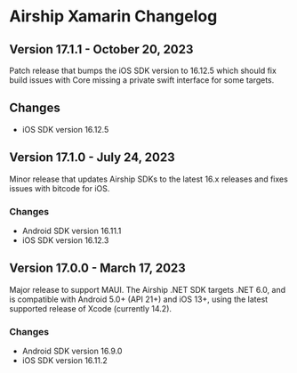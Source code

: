 # Airship Xamarin Changelog

## Version 17.1.1 - October 20, 2023
Patch release that bumps the iOS SDK version to 16.12.5 which should fix build issues with Core missing a private swift interface for some targets.

## Changes
- iOS SDK version 16.12.5

## Version 17.1.0 - July 24, 2023
Minor release that updates Airship SDKs to the latest 16.x releases and fixes issues with bitcode for iOS.

### Changes
- Android SDK version 16.11.1
- iOS SDK version 16.12.3

## Version 17.0.0 - March 17, 2023
Major release to support MAUI. The Airship .NET SDK targets .NET 6.0, and is compatible with
Android 5.0+ (API 21+) and iOS 13+, using the latest supported release of Xcode (currently 14.2).

### Changes
- Android SDK version 16.9.0
- iOS SDK version 16.11.2
